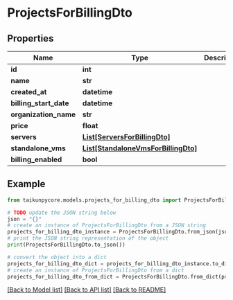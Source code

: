 # ProjectsForBillingDto


## Properties

Name | Type | Description | Notes
------------ | ------------- | ------------- | -------------
**id** | **int** |  | 
**name** | **str** |  | 
**created_at** | **datetime** |  | 
**billing_start_date** | **datetime** |  | 
**organization_name** | **str** |  | 
**price** | **float** |  | 
**servers** | [**List[ServersForBillingDto]**](ServersForBillingDto.md) |  | 
**standalone_vms** | [**List[StandaloneVmsForBillingDto]**](StandaloneVmsForBillingDto.md) |  | 
**billing_enabled** | **bool** |  | 

## Example

```python
from taikunpycore.models.projects_for_billing_dto import ProjectsForBillingDto

# TODO update the JSON string below
json = "{}"
# create an instance of ProjectsForBillingDto from a JSON string
projects_for_billing_dto_instance = ProjectsForBillingDto.from_json(json)
# print the JSON string representation of the object
print(ProjectsForBillingDto.to_json())

# convert the object into a dict
projects_for_billing_dto_dict = projects_for_billing_dto_instance.to_dict()
# create an instance of ProjectsForBillingDto from a dict
projects_for_billing_dto_from_dict = ProjectsForBillingDto.from_dict(projects_for_billing_dto_dict)
```
[[Back to Model list]](../README.md#documentation-for-models) [[Back to API list]](../README.md#documentation-for-api-endpoints) [[Back to README]](../README.md)


